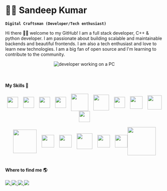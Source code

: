 # 👨‍💻 Sandeep Kumar

**`Digital Craftsman (Developer/Tech enthusiast)`**

Hi there 👋🏼 welcome to my GitHub! I am a full stack developer, C++ & python developer. I am passionate about building scalable and maintainable backends and beautiful frontends. I am also a tech enthusiast and love to learn new technologies. I am a big fan of open source and I'm learning to contribute to the community.

<p align="center">
    <img src="https://media.giphy.com/media/qgQUggAC3Pfv687qPC/giphy.gif" alt="developer working on a PC"/>
</p>

<!-- - 👋 Hi, I’m @sandepten
- 👀 I’m interested in full stack web development and solving problems with programming
- 🌱 I’m a MERN stack developer and a C++ Developer
- 💞️ I’m looking to collaborate on all the amazing projects I can find -->
<br/>
<h4>My Skills 🚀</h4>

<div style="display:flex; flex-direction: column; gap:1rem; flex-wrap:wrap; align-items:center;column-gap: 1rem; justify-content:center;">
<div style="display:flex; flex-wrap:wrap; align-items:center;column-gap: 1rem; justify-content:center;">
<img src="https://cdn-icons-png.flaticon.com/512/174/174854.png" width="35" />
<img src="https://cdn-icons-png.flaticon.com/512/732/732190.png" width="35" />
<img src="https://cdn-icons-png.flaticon.com/512/5968/5968292.png" width="35" />
<img src="https://cdn-icons-png.flaticon.com/512/1260/1260667.png" width="35" />
<img src="https://pics.freeicons.io/uploads/icons/png/9114856761551941711-512.png" width="55" />
<img src="https://upload.wikimedia.org/wikipedia/commons/thumb/d/d5/Tailwind_CSS_Logo.svg/2048px-Tailwind_CSS_Logo.svg.png" width="50" />
<img src="https://cdn-icons-png.flaticon.com/512/5968/5968381.png" width="35" />
<img src="https://cdn-icons-png.flaticon.com/512/919/919825.png" width="40" />
<img src="https://cdn.iconscout.com/icon/free/png-256/mongodb-5-1175140.png" width="45" />
<img src="https://cdn-icons-png.flaticon.com/512/4248/4248443.png" width="35" />
</div>
<div style="display:flex; flex-wrap:wrap; align-items:center;column-gap: 1rem; justify-content:center;">
<img src="https://miro.medium.com/max/440/1*J3G3akaMpUOLegw0p0qthA.png" width="75" />
<img src="https://cdn-icons-png.flaticon.com/512/5968/5968350.png" width="40" />
<img src="https://cdn-icons-png.flaticon.com/512/6132/6132222.png" width="40" />
<img src="https://cdn4.iconfinder.com/data/icons/google-i-o-2016/512/google_firebase-2-512.png" width="50" />
<img src="https://cdn-icons-png.flaticon.com/512/6124/6124995.png" width="40" />
<img src="https://cdn-icons-png.flaticon.com/512/1240/1240970.png" width="40" />
<img style="margin-left:-1rem" src="https://holori.com/wp-content/uploads/2021/05/GCP.png" width="90" />
</div>
</div>

<br/>
<h4>Where to find me 🌎</h4>

<div>
    <a href="https://www.linkedin.com/in/sandepten/">
        <img src="https://img.shields.io/badge/-Sandeep%20Kumar-0077B5?style=flat&logo=Linkedin&logoColor=white"/>
    </a>
    <a href="https://twitter.com/sandepten">
        <img src="https://img.shields.io/badge/-@sandepten-1DA1F2?style=flat&logo=Twitter&logoColor=white"/>
    </a>
    <a href="https://www.instagram.com/sandepten1/">
        <img src="https://img.shields.io/badge/-@sandepten1-E4405F?style=flat&logo=Instagram&logoColor=white"/>
    </a>
    <a href="https://www.gmail.com/sandeep.130601@gmail.com">
        <img src="https://img.shields.io/badge/-Sandeep%20Kumar-D14836?style=flat&logo=Gmail&logoColor=white"/>
    </a>
</div>
<!-- My GitHub Stats:

<p align="center"> <img src="https://github-readme-stats.vercel.app/api?username=sandepten&show_icons=true&theme=gotham" alt="sandeepkumar" /> -->
<!---
sandepten/sandepten is a ✨ special ✨ repository because its `README.md` (this file) appears on your GitHub profile.
You can click the Preview link to take a look at your changes.
--->
